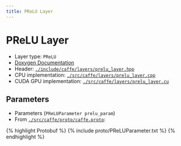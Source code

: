 ```yaml
---
title: PReLU Layer
---
```


# PReLU Layer

* Layer type: `PReLU`
* [Doxygen Documentation](http://caffe.berkeleyvision.org/doxygen/classcaffe_1_1PReLULayer.md)
* Header: [`./include/caffe/layers/prelu_layer.hpp`](https://github.com/BVLC/caffe/blob/master/include/caffe/layers/prelu_layer.hpp)
* CPU implementation: [`./src/caffe/layers/prelu_layer.cpp`](https://github.com/BVLC/caffe/blob/master/src/caffe/layers/prelu_layer.cpp)
* CUDA GPU implementation: [`./src/caffe/layers/prelu_layer.cu`](https://github.com/BVLC/caffe/blob/master/src/caffe/layers/prelu_layer.cu)

## Parameters

* Parameters (`PReLUParameter prelu_param`)
* From [`./src/caffe/proto/caffe.proto`](https://github.com/BVLC/caffe/blob/master/src/caffe/proto/caffe.proto):

{% highlight Protobuf %}
{% include proto/PReLUParameter.txt %}
{% endhighlight %}
